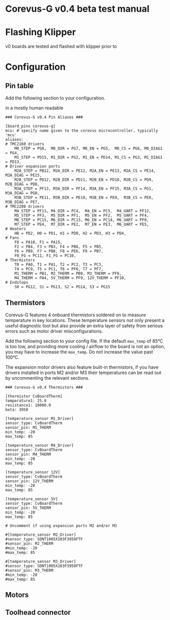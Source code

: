 # Corevus-G v0.4 beta test manual




# Flashing Klipper

v0 boards are tested and flashed with klipper prior to 

# Configuration 


## Pin table
Add the following section to your configuration. 

in a mostly human readable 

```
### Corevus-G v0.4 Pin Aliases ###

[board_pins corevus-g]
mcu: # specify name given to the corevus microcontroller, typically 'mcu'
aliases:
# TMC2160 drivers
	M0_STEP = PG8,  M0_DIR = PG7, M0_EN = PG5,  M0_CS = PG6, M0_DIAG1 = PG4,
	M1_STEP = PD15, M1_DIR = PG2, M1_EN = PD14, M1_CS = PG3, M1_DIAG1 = PD13,
# Driver expansion ports
	M2A_STEP = PB12, M2A_DIR = PE12, M2A_EN = PE13, M2A_CS = PE14, M2A_DIAG = PE15,
	M2B_STEP = PD12, M2B_DIR = PD11, M2B_EN = PD10, M2B_CS = PD9,  M2B_DIAG = PD8,
	M3A_STEP = PF13, M3A_DIR = PF14, M3A_EN = PF15, M3A_CS = PG1,  M3A_DIAG = PG0,
	M3B_STEP = PE11, M3B_DIR = PE10, M3B_EN = PE9,  M3B_CS = PE8,  M3B_DIAG = PE7,
# TMC2208 drivers
	M4_STEP = PF11, M4_DIR = PC4,  M4_EN = PC5,  M4_UART = PF12,
	M5_STEP = PF3,  M5_DIR = PF1,  M5_EN = PF2,  M5_UART = PF4,
	M6_STEP = PC15, M6_DIR = PC13, M6_EN = PC14, M6_UART = PF0,
	M7_STEP = PE4,  M7_DIR = PE2,  M7_EN = PE3,  M6_UART = PE5,
# Heaters
	HB = PD2, H0 = PD1, H1 = PD0, H2 = PD3, H3 = PD4,
# Fans
	F0 = PA10, F1 = PA15,
	F2 = PB4, F3 = PB3, F4 = PB6, F5 = PB5, 
	F6 = PB9, F7 = PB8, F8 = PE6, F9 = PB7,
	F0_FG = PC11, F1_FG = PC10,
# Thermistors
	T0 = PA0, T1 = PA1, T2 = PC2, T3 = PC3,
	T4 = PC0, T5 = PC1, T6 = PF6, T7 = PF7,
	M1_THERM = PB1, M2_THERM = PB0, M3_THERM = PF8,
	M4_THERM = PA4, 5V_THERM = PF9, 12V_THERM = PF10,
# Endstops
	S0 = PG12, S1 = PG13, S2 = PG14, S3 = PG15
```



## Thermistors
Corevus-G features 4 onboard thermistors soldered on to measure temperature in key locations. These temperature sensors not only present a useful diagnostic tool but also provide an extra layer of safety from serious errors such as motor driver misconfigurations. 

Add the following section to your config file. If the default `max_temp` of 85°C is too low, and providing more cooling / airflow to the board is not an option, you may have to increase the `max_temp`. Do not increase the value past 100°C. 

The expansion motor drivers also feature built-in thermistors, if you have drivers installed in ports M2 and/or M3 their temperatures can be read out by uncommenting the relevant sections.

```
### Corevus-G v0.4 Thermistors ###

[thermistor CvBoardTherm]
temperature1: 25.0
resistance1: 10000.0
beta: 3950

[temperature_sensor M1_Driver]
sensor_type: CvBoardTherm
sensor_pin: M1_THERM
min_temp: -20
max_temp: 85

[temperature_sensor M4_Driver]
sensor_type: CvBoardTherm
sensor_pin: M4_THERM
min_temp: -20
max_temp: 85

[temperature_sensor 12V]
sensor_type: CvBoardTherm
sensor_pin: 12V_THERM
min_temp: -20
max_temp: 85

[temperature_sensor 5V]
sensor_type: CvBoardTherm
sensor_pin: 5V_THERM
min_temp: -20
max_temp: 85

# Uncomment if using expansion ports M2 and/or M3

#[temperature_sensor M2_Driver]
#sensor_type: SDNT1005X103F3950FTF
#sensor_pin: M2_THERM
#min_temp: -20
#max_temp: 85

#[temperature_sensor M3_Driver]
#sensor_type: SDNT1005X103F3950FTF
#sensor_pin: M3_THERM
#min_temp: -20
#max_temp: 85
```


## Motors 

## Toolhead connector
